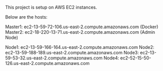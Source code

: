 This project is setup on AWS EC2 instances.

Below are the hosts:

Master1: ec2-13-59-72-106.us-east-2.compute.amazonaws.com (Docker)
Master2: ec2-18-220-13-71.us-east-2.compute.amazonaws.com (Admin Node)

Node1: ec2-13-59-166-164.us-east-2.compute.amazonaws.com 
Node2: ec2-13-59-188-189.us-east-2.compute.amazonaws.com 
Node3: ec2-13-59-53-32.us-east-2.compute.amazonaws.com 
Node4: ec2-52-15-50-126.us-east-2.compute.amazonaws.com 

